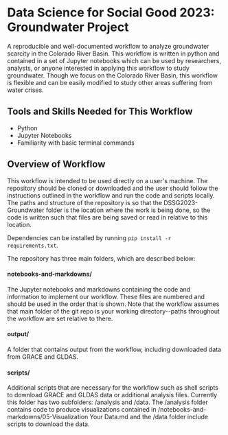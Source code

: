 # Data Science for Social Good 2023: Groundwater Project

A reproducible and well-documented workflow to analyze groundwater scarcity in the Colorado River Basin. This workflow is written in python and contained in a set of Jupyter notebooks which can be used by researchers, analysts, or anyone interested in applying this workflow to study groundwater. Though we focus on the Colorado River Basin, this workflow is flexible and can be easily modified to study other areas suffering from water crises. 

## Tools and Skills Needed for This Workflow

+ Python 
+ Jupyter Notebooks
+ Familiarity with basic terminal commands

## Overview of Workflow 

This workflow is intended to be used directly on a user's machine. The repository should be cloned or downloaded and the user should follow the instructions outlined in the workflow and run the code and scripts locally. The paths and structure of the repository is so that the DSSG2023-Groundwater folder is the location where the work is being done, so the code is written such that files are being saved or read in relative to this location. 

Dependencies can be installed by running ```pip install -r requirements.txt```.

The repository has three main folders, which are described below: 

#### notebooks-and-markdowns/

The Jupyter notebooks and markdowns containing the code and information to implement our workflow. These files are numbered and should be used in the order that is shown. Note that the workflow assumes that main folder of the git repo is your working directory--paths throughout the workflow are set relative to there. 

#### output/

A folder that contains output from the workflow, including downloaded data from GRACE and GLDAS. 

#### scripts/

Additional scripts that are necessary for the workflow such as shell scripts to download GRACE and GLDAS data or additional analysis files. Currently this folder has two subfolders: /analysis and /data. The /analysis folder contains code to produce visualizations contained in /notebooks-and-markdowns/05-Visualization Your Data.md and the /data folder include scripts to download the data. 



